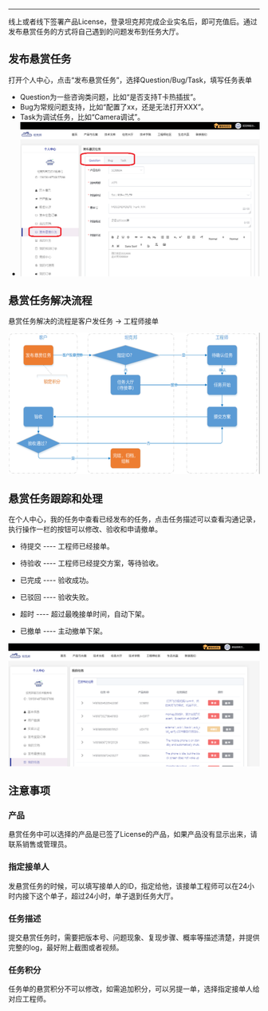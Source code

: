------

线上或者线下签署产品License，登录坦克邦完成企业实名后，即可充值后。通过发布悬赏任务的方式将自己遇到的问题发布到任务大厅。



## 发布悬赏任务

打开个人中心，点击“发布悬赏任务”，选择Question/Bug/Task，填写任务表单

- Question为一些咨询类问题，比如“是否支持T卡热插拔”。
- Bug为常规问题支持，比如“配置了xx，还是无法打开XXX”。
- Task为调试任务，比如“Camera调试”。
- ![](issue.assets/tidan.png)



## 悬赏任务解决流程

悬赏任务解决的流程是客户发任务 -> 工程师接单

![](issue.assets/liucheng.png)



## 悬赏任务跟踪和处理

在个人中心，我的任务中查看已经发布的任务，点击任务描述可以查看沟通记录，执行操作一栏的按钮可以修改、验收和申请撤单。

- 待提交 ---- 工程师已经接单。

- 待验收 ---- 工程师已经提交方案，等待验收。

- 已完成 ---- 验收成功。

- 已驳回 ---- 验收失败。

- 超时 ---- 超过最晚接单时间，自动下架。

- 已撤单 ---- 主动撤单下架。

![](issue.assets/renwu.png)



## 注意事项

### 产品

悬赏任务中可以选择的产品是已签了License的产品，如果产品没有显示出来，请联系销售或管理员。

### 指定接单人

发悬赏任务的时候，可以填写接单人的ID，指定给他，该接单工程师可以在24小时内接下这个单子，超过24小时，单子退到任务大厅。

### 任务描述

提交悬赏任务时，需要把版本号、问题现象、复现步骤、概率等描述清楚，并提供完整的log，最好附上截图或者视频。

### 任务积分

任务单的悬赏积分不可以修改，如需追加积分，可以另提一单，选择指定接单人给对应工程师。

